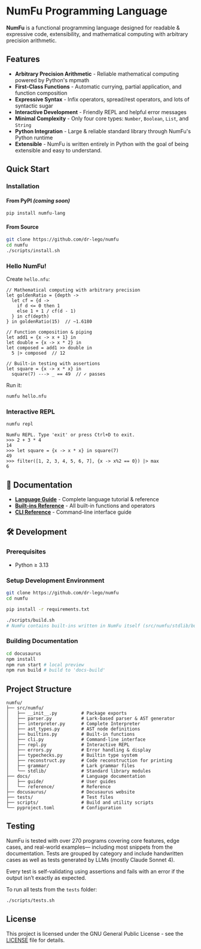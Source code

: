 # NumFu Programming Language

**NumFu** is a functional programming language designed for readable & expressive code, extensibility, and mathematical computing with arbitrary precision arithmetic.

## Features

- **Arbitrary Precision Arithmetic** - Reliable mathematical computing powered by Python's mpmath
- **First-Class Functions** - Automatic currying, partial application, and function composition
- **Expressive Syntax** - Infix operators, spread/rest operators, and lots of syntactic sugar
- **Interactive Development** - Friendly REPL and helpful error messages
- **Minimal Complexity** - Only four core types: `Number`, `Boolean`, `List`, and `String`
- **Python Integration** - Large & reliable standard library through NumFu's Python runtime
- **Extensible** - NumFu is written entirely in Python with the goal of being extensible and easy to understand.

## Quick Start

### Installation

#### From PyPI *(coming soon)*
```bash
pip install numfu-lang
```

#### From Source
```bash
git clone https://github.com/dr-lego/numfu
cd numfu
./scripts/install.sh
```

### Hello NumFu!

Create `hello.nfu`:
```numfu
// Mathematical computing with arbitrary precision
let goldenRatio = {depth ->
  let cf = {d ->
    if d <= 0 then 1
    else 1 + 1 / cf(d - 1)
  } in cf(depth)
} in goldenRatio(15)  // ~1.6180

// Function composition & piping
let add1 = {x -> x + 1} in
let double = {x -> x * 2} in
let composed = add1 >> double in
  5 |> composed  // 12

// Built-in testing with assertions
let square = {x -> x * x} in
  square(7) ---> _ == 49  // ✓ passes
```

Run it:
```bash
numfu hello.nfu
```

### Interactive REPL

```bash
numfu repl
```

```
NumFu REPL. Type 'exit' or press Ctrl+D to exit.
>>> 2 + 3 * 4
14
>>> let square = {x -> x * x} in square(7)
49
>>> filter([1, 2, 3, 4, 5, 6, 7], {x -> x%2 == 0}) |> max
6
```

## 📖 Documentation

- **[Language Guide](https://numfu-docs.example.com/docs/)** - Complete language tutorial & reference
- **[Built-ins Reference](https://numfu-docs.example.com/docs/reference/builtins)** - All built-in functions and operators
- **[CLI Reference](https://numfu-docs.example.com/docs/reference/cli)** - Command-line interface guide

## 🛠️ Development

### Prerequisites

- Python ≥ 3.13

### Setup Development Environment

```bash
git clone https://github.com/dr-lego/numfu
cd numfu

pip install -r requirements.txt

./scripts/build.sh
# NumFu contains built-ins written in NumFu itself (src/numfu/stdlib/builtins.nfu). The above script first installs NumFu without the built-ins, then parses and serializes the file, and finally performs a full editable install. The script also builds NumFu and creates wheels.
```

### Building Documentation

```bash
cd docusaurus
npm install
npm run start # local preview
npm run build # build to 'docs-build'
```

## Project Structure

```
numfu/
├── src/numfu/
│   ├── __init__.py         # Package exports
│   ├── parser.py           # Lark-based parser & AST generator
│   ├── interpreter.py      # Complete Interpreter
│   ├── ast_types.py        # AST node definitions
│   ├── builtins.py         # Built-in functions
│   ├── cli.py              # Command-line interface
│   ├── repl.py             # Interactive REPL
│   ├── errors.py           # Error handling & display
│   ├── typechecks.py       # Builtin type system
│   ├── reconstruct.py      # Code reconstruction for printing
│   ├── grammar/            # Lark grammar files
│   └── stdlib/             # Standard library modules
├── docs/                   # Language documentation
│   ├── guide/              # User guides
│   └── reference/          # Reference
├── docusaurus/             # Docusaurus website
├── tests/                  # Test files
├── scripts/                # Build and utility scripts
└── pyproject.toml          # Configuration
```

## Testing

NumFu is tested with over 270 programs covering core features, edge cases, and real-world examples— including most snippets from the documentation. Tests are grouped by category and include handwritten cases as well as tests generated by LLMs (mostly Claude Sonnet 4).

Every test is self-validating using assertions and fails with an error if the output isn’t exactly as expected.

To run all tests from the `tests` folder:

```bash
./scripts/tests.sh
```

## License

This project is licensed under the GNU General Public License - see the [LICENSE](LICENSE) file for details.
